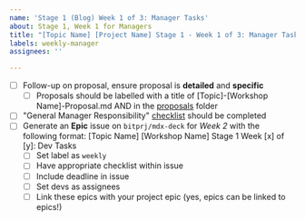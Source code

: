 ```yaml
---
name: 'Stage 1 (Blog) Week 1 of 3: Manager Tasks'
about: Stage 1, Week 1 for Managers
title: "[Topic Name] [Project Name] Stage 1 - Week 1 of 3: Manager Tasks"
labels: weekly-manager
assignees: ''

---
```


* [ ] Follow-up on proposal, ensure proposal is **detailed** and **specific**
  * [ ] Proposals should be labelled with a title of \[Topic\]-\[Workshop Name\]-Proposal.md AND in the [proposals](https://github.com/bitprj/mdx-deck/tree/master/misc/proposals) folder
* [ ] "General Manager Responsibility" [checklist](https://about.bitproject.org/teams/developer-relations/future-workshop-plan/managers-responsibilities#general-weekly-responsibilities-for-managers) should be completed 
* [ ] Generate an **Epic** issue on `bitprj/mdx-deck` for _Week 2_ with the following format: \[Topic Name\] \[Workshop Name\] Stage 1 Week \[x\] of \[y\]: Dev Tasks
  * [ ] Set label as `weekly`
  * [ ] Have appropriate checklist within issue
  * [ ] Include deadline in issue
  * [ ] Set devs as assignees
  * [ ] Link these epics with your project epic \(yes, epics can be linked to epics!\)

